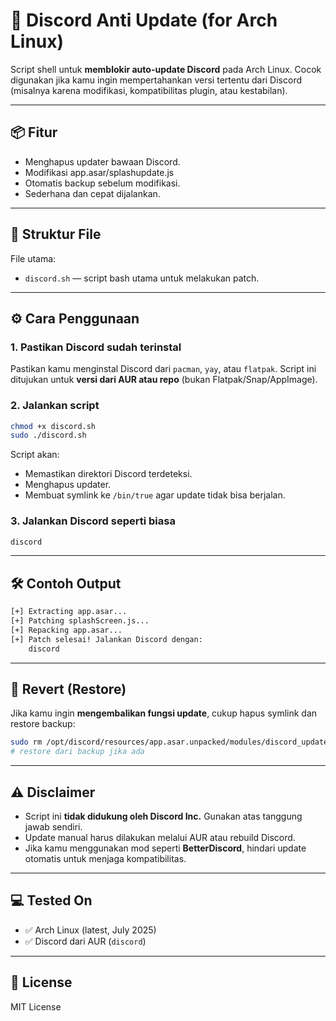 # 🚫 Discord Anti Update (for Arch Linux)

Script shell untuk **memblokir auto-update Discord** pada Arch Linux. Cocok digunakan jika kamu ingin mempertahankan versi tertentu dari Discord (misalnya karena modifikasi, kompatibilitas plugin, atau kestabilan).

---

## 📦 Fitur

* Menghapus updater bawaan Discord.
* Modifikasi app.asar/splashupdate.js
* Otomatis backup sebelum modifikasi.
* Sederhana dan cepat dijalankan.

---

## 📁 Struktur File

File utama:

* `discord.sh` — script bash utama untuk melakukan patch.

---

## ⚙️ Cara Penggunaan

### 1. **Pastikan Discord sudah terinstal**

Pastikan kamu menginstal Discord dari `pacman`, `yay`, atau `flatpak`. Script ini ditujukan untuk **versi dari AUR atau repo** (bukan Flatpak/Snap/AppImage).

### 2. **Jalankan script**

```bash
chmod +x discord.sh
sudo ./discord.sh
```

Script akan:

* Memastikan direktori Discord terdeteksi.
* Menghapus updater.
* Membuat symlink ke `/bin/true` agar update tidak bisa berjalan.

### 3. **Jalankan Discord seperti biasa**

```bash
discord
```

---

## 🛠️ Contoh Output

```bash
[+] Extracting app.asar...
[+] Patching splashScreen.js...
[+] Repacking app.asar...
[+] Patch selesai! Jalankan Discord dengan:
    discord
```

---

## 🧼 Revert (Restore)

Jika kamu ingin **mengembalikan fungsi update**, cukup hapus symlink dan restore backup:

```bash
sudo rm /opt/discord/resources/app.asar.unpacked/modules/discord_updater/* 
# restore dari backup jika ada
```

---

## ⚠️ Disclaimer

* Script ini **tidak didukung oleh Discord Inc.** Gunakan atas tanggung jawab sendiri.
* Update manual harus dilakukan melalui AUR atau rebuild Discord.
* Jika kamu menggunakan mod seperti **BetterDiscord**, hindari update otomatis untuk menjaga kompatibilitas.

---

## 💻 Tested On

* ✅ Arch Linux (latest, July 2025)
* ✅ Discord dari AUR (`discord`)

---

## 📜 License

MIT License
